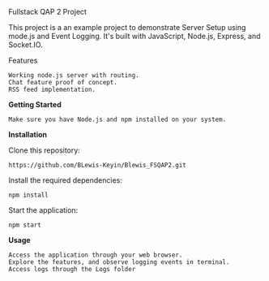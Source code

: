 Fullstack QAP 2 Project

This project is a an example project to demonstrate Server Setup using mode.js and Event Logging. It's built with JavaScript, Node.js, Express, and Socket.IO.

Features

    Working node.js server with routing.
    Chat feature proof of concept.
    RSS feed implementation.

**Getting Started**

    Make sure you have Node.js and npm installed on your system.

**Installation**

Clone this repository:

    https://github.com/BLewis-Keyin/Blewis_FSQAP2.git

Install the required dependencies:

    npm install

Start the application:

    npm start

**Usage**

    Access the application through your web browser.
    Explore the features, and observe logging events in terminal.
    Access logs through the Logs folder
